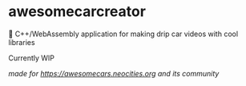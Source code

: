 # awesomecarcreator

🥶 C++/WebAssembly application for making drip car videos with cool libraries

Currently WIP

*made for https://awesomecars.neocities.org and its community*